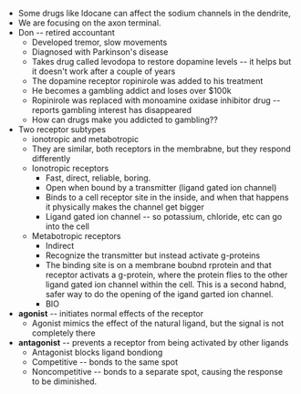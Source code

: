 * Some drugs like ldocane can affect the sodium channels in the dendrite,
* We are focusing on the axon terminal.
* Don -- retired accountant
  * Developed tremor, slow movements
  * Diagnosed with Parkinson's disease
  * Takes drug called levodopa to restore dopamine levels -- it helps but it doesn't work after a couple of years
  * The dopamine receptor ropinirole was added to his treatment
  * He becomes a gambling addict and loses over $100k
  * Ropinirole was replaced with monoamine oxidase inhibitor drug -- reports gambling interest has disappeared
  * How can drugs make you addicted to gambling??
* Two receptor subtypes
  * ionotropic and metabotropic
  * They are similar, both receptors in the membrabne, but they respond differently
  * Ionotropic receptors
    * Fast, direct, reliable, boring.
    * Open when bound by a transmitter (ligand gated ion channel)
    * Binds to a cell receptor site in the inside, and when that happens it physically makes the channel get bigger
    * Ligand gated ion channel -- so potassium, chloride, etc can go into the cell
  * Metabotropic receptors
    * Indirect
    * Recognize the transmitter but instead activate g-proteins
    * The binding site is on a membrane boubnd rprotein and that receptor activats a g-protein, where the protein flies to the other ligand gated ion channel within the cell. This is a second habnd, safer way to do the opening of the igand garted ion channel.
    * BIO
* **agonist** -- initiates normal effects of the receptor
  * Agonist mimics the effect of the natural ligand, but the signal is not completely there
* **antagonist** -- prevents a receptor from being activated by other ligands
  * Antagonist blocks ligand bondiong
  * Competitive -- bonds to the same spot
  * Noncompetitive -- bonds to a separate spot, causing the response to be diminished.
